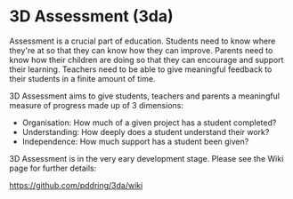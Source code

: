 3D Assessment (3da)
===

Assessment is a crucial part of education. Students need to know where they're at so that they can know how they 
can improve. Parents need to know how their children are doing so that they can encourage and support their learning.
Teachers need to be able to give meaningful feedback to their students in a finite amount of time.

3D Assessment aims to give students, teachers and parents a meaningful measure of progress made up of 3 dimensions:
* Organisation: How much of a given project has a student completed?
* Understanding: How deeply does a student understand their work?
* Independence: How much support has a student been given?

3D Assessment is in the very eary development stage. Please see the Wiki page for further details:


https://github.com/pddring/3da/wiki
